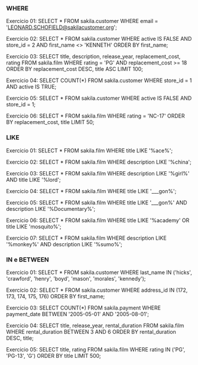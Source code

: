### WHERE

Exercicio 01:
SELECT * FROM sakila.customer
WHERE email = 'LEONARD.SCHOFIELD@sakilacustomer.org';


Exercicio 02:
SELECT * FROM sakila.customer
WHERE active IS FALSE
AND store_id = 2
AND first_name <> 'KENNETH'
ORDER BY first_name;


Exercicio 03:
SELECT title, description, release_year, replacement_cost, rating  FROM sakila.film
WHERE rating = 'PG' AND replacement_cost >= 18
ORDER BY replacement_cost DESC, title ASC
LIMIT 100;


Exercicio 04:
SELECT COUNT(*) FROM sakila.customer
WHERE store_id = 1
AND active IS TRUE;


Exercicio 05:
SELECT * FROM sakila.customer
WHERE active IS FALSE
AND store_id = 1;


Exercicio 06:
SELECT * FROM sakila.film
WHERE rating = 'NC-17'
ORDER BY replacement_cost, title
LIMIT 50;



### LIKE

Exercicio 01:
SELECT * FROM sakila.film
WHERE title LIKE '%ace%';


Exercicio 02:
SELECT * FROM sakila.film
WHERE description LIKE '%china';


Exercicio 03:
SELECT * FROM sakila.film
WHERE description LIKE '%girl%'
AND title LIKE '%lord';


Exercicio 04:
SELECT * FROM sakila.film
WHERE title LIKE '___gon%';


Exercicio 05:
SELECT * FROM sakila.film
WHERE title LIKE '___gon%'
AND description LIKE '%Documentary%';


Exercicio 06:
SELECT * FROM sakila.film
WHERE title LIKE '%academy'
OR title LIKE 'mosquito%';


Exercicio 07:
SELECT * FROM sakila.film
WHERE description LIKE '%monkey%'
AND description LIKE '%sumo%';



### IN e BETWEEN

Exercicio 01:
SELECT * FROM sakila.customer
WHERE last_name IN ('hicks', 'crawford', 'henry', 'boyd', 'mason', 'morales', 'kennedy');


Exercicio 02:
SELECT * FROM sakila.customer
WHERE address_id IN (172, 173, 174, 175, 176)
ORDER BY first_name;


Exercicio 03:
SELECT COUNT(*) FROM sakila.payment
WHERE payment_date BETWEEN '2005-05-01' AND '2005-08-01';


Exercicio 04:
SELECT title, release_year, rental_duration FROM sakila.film
WHERE rental_duration BETWEEN 3 AND 6
ORDER BY rental_duration DESC, title;


Exercicio 05:
SELECT title, rating FROM sakila.film
WHERE rating IN ('PG', 'PG-13', 'G')
ORDER BY title
LIMIT 500;